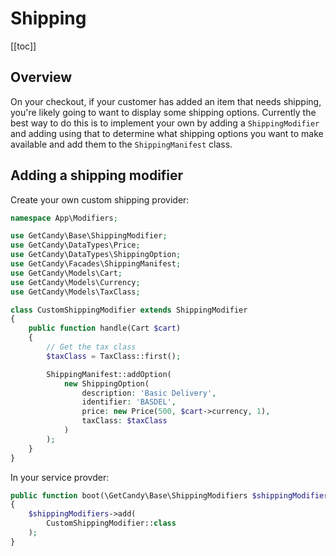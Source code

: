 # Shipping

[[toc]]

## Overview

On your checkout, if your customer has added an item that needs shipping, you're likely going to want to display some shipping options. Currently the best way to do this is to implement your own by adding a `ShippingModifier` and adding using that to determine what shipping options you want to make available and add them to the `ShippingManifest` class.

## Adding a shipping modifier

Create your own custom shipping provider:

```php
namespace App\Modifiers;

use GetCandy\Base\ShippingModifier;
use GetCandy\DataTypes\Price;
use GetCandy\DataTypes\ShippingOption;
use GetCandy\Facades\ShippingManifest;
use GetCandy\Models\Cart;
use GetCandy\Models\Currency;
use GetCandy\Models\TaxClass;

class CustomShippingModifier extends ShippingModifier
{
    public function handle(Cart $cart)
    {
        // Get the tax class
        $taxClass = TaxClass::first();

        ShippingManifest::addOption(
            new ShippingOption(
                description: 'Basic Delivery',
                identifier: 'BASDEL',
                price: new Price(500, $cart->currency, 1),
                taxClass: $taxClass
            )
        );
    }
}

```

In your service provder:

```php
public function boot(\GetCandy\Base\ShippingModifiers $shippingModifiers)
{
    $shippingModifiers->add(
        CustomShippingModifier::class
    );
}
```
